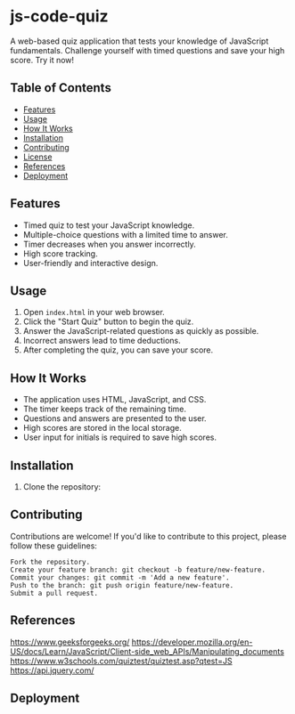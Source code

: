 # js-code-quiz


A web-based quiz application that tests your knowledge of JavaScript fundamentals. Challenge yourself with timed questions and save your high score. Try it now!

## Table of Contents


- [Features](#features)
- [Usage](#usage)
- [How It Works](#how-it-works)
- [Installation](#installation)
- [Contributing](#contributing)
- [License](#license)
- [References](#references)
- [Deployment](#deployment)


## Features

- Timed quiz to test your JavaScript knowledge.
- Multiple-choice questions with a limited time to answer.
- Timer decreases when you answer incorrectly.
- High score tracking.
- User-friendly and interactive design.

## Usage

1. Open `index.html` in your web browser.
2. Click the "Start Quiz" button to begin the quiz.
3. Answer the JavaScript-related questions as quickly as possible.
4. Incorrect answers lead to time deductions.
5. After completing the quiz, you can save your score.

## How It Works

- The application uses HTML, JavaScript, and CSS.
- The timer keeps track of the remaining time.
- Questions and answers are presented to the user.
- High scores are stored in the local storage.
- User input for initials is required to save high scores.

## Installation

1. Clone the repository:

## Contributing
Contributions are welcome! If you'd like to contribute to this project, please follow these guidelines:

    Fork the repository.
    Create your feature branch: git checkout -b feature/new-feature.
    Commit your changes: git commit -m 'Add a new feature'.
    Push to the branch: git push origin feature/new-feature.
    Submit a pull request.
    
## References 
https://www.geeksforgeeks.org/
https://developer.mozilla.org/en-US/docs/Learn/JavaScript/Client-side_web_APIs/Manipulating_documents
https://www.w3schools.com/quiztest/quiztest.asp?qtest=JS
https://api.jquery.com/

## Deployment



